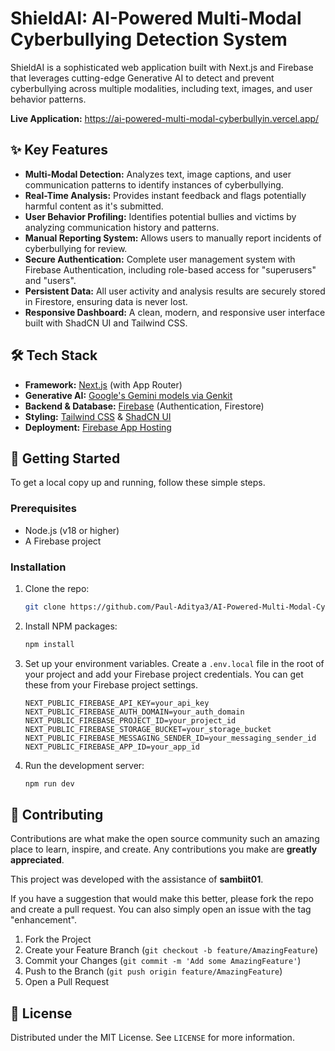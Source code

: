 # ShieldAI: AI-Powered Multi-Modal Cyberbullying Detection System

ShieldAI is a sophisticated web application built with Next.js and Firebase that leverages cutting-edge Generative AI to detect and prevent cyberbullying across multiple modalities, including text, images, and user behavior patterns.

**Live Application:** https://ai-powered-multi-modal-cyberbullyin.vercel.app/

 

## ✨ Key Features

- **Multi-Modal Detection:** Analyzes text, image captions, and user communication patterns to identify instances of cyberbullying.
- **Real-Time Analysis:** Provides instant feedback and flags potentially harmful content as it's submitted.
- **User Behavior Profiling:** Identifies potential bullies and victims by analyzing communication history and patterns.
- **Manual Reporting System:** Allows users to manually report incidents of cyberbullying for review.
- **Secure Authentication:** Complete user management system with Firebase Authentication, including role-based access for "superusers" and "users".
- **Persistent Data:** All user activity and analysis results are securely stored in Firestore, ensuring data is never lost.
- **Responsive Dashboard:** A clean, modern, and responsive user interface built with ShadCN UI and Tailwind CSS.

## 🛠️ Tech Stack

- **Framework:** [Next.js](https://nextjs.org/) (with App Router)
- **Generative AI:** [Google's Gemini models via Genkit](https://firebase.google.com/docs/genkit)
- **Backend & Database:** [Firebase](https://firebase.google.com/) (Authentication, Firestore)
- **Styling:** [Tailwind CSS](https://tailwindcss.com/) & [ShadCN UI](https://ui.shadcn.com/)
- **Deployment:** [Firebase App Hosting](https://firebase.google.com/docs/app-hosting)

## 🚀 Getting Started

To get a local copy up and running, follow these simple steps.

### Prerequisites

- Node.js (v18 or higher)
- A Firebase project

### Installation

1.  Clone the repo:
    ```sh
    git clone https://github.com/Paul-Aditya3/AI-Powered-Multi-Modal-Cyberbullying-Detection-and-Prevention-System-for-Social-Media.git
    ```
2.  Install NPM packages:
    ```sh
    npm install
    ```
3.  Set up your environment variables. Create a `.env.local` file in the root of your project and add your Firebase project credentials. You can get these from your Firebase project settings.
    ```
    NEXT_PUBLIC_FIREBASE_API_KEY=your_api_key
    NEXT_PUBLIC_FIREBASE_AUTH_DOMAIN=your_auth_domain
    NEXT_PUBLIC_FIREBASE_PROJECT_ID=your_project_id
    NEXT_PUBLIC_FIREBASE_STORAGE_BUCKET=your_storage_bucket
    NEXT_PUBLIC_FIREBASE_MESSAGING_SENDER_ID=your_messaging_sender_id
    NEXT_PUBLIC_FIREBASE_APP_ID=your_app_id
    ```
4.  Run the development server:
    ```sh
    npm run dev
    ```

## 🤝 Contributing

Contributions are what make the open source community such an amazing place to learn, inspire, and create. Any contributions you make are **greatly appreciated**.

This project was developed with the assistance of **sambiit01**.

If you have a suggestion that would make this better, please fork the repo and create a pull request. You can also simply open an issue with the tag "enhancement".

1.  Fork the Project
2.  Create your Feature Branch (`git checkout -b feature/AmazingFeature`)
3.  Commit your Changes (`git commit -m 'Add some AmazingFeature'`)
4.  Push to the Branch (`git push origin feature/AmazingFeature`)
5.  Open a Pull Request

## 📄 License

Distributed under the MIT License. See `LICENSE` for more information.
